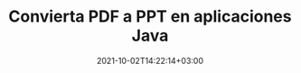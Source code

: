 ---
############################# Static ############################
layout: "autogen-gist"
date: 2021-10-02T14:22:14+03:00
draft: false
path: "es/total/java/conversion/pdf-to-ppt/"
other_out_formats: "DOC DOCX DOCM DOT DOTX DOTM TXT RTF HTML HTM MHTML MHT XLS XLSX XLSM XLSB XLT XLTX XLTM XLAM CSV TSV DIF SXC FODS PPT PPTX PPTM PPS PPSX PPSM POT POTX POTM ODT OTT OTP ODP ODS EMZ WMZ SVG SVGZ XPS TEX DCM WMF EMF BMP PNG GIF JPEG TIFF ICO WEBP JP2 TGA PSB PSD EPUB MD DICOM FODP JPG"
ad_headline: "Convertir PDF a PPT | Java"
ad_description: "La solución de conversión de documentos PDF a PPT más precisa para aplicaciones Java."

############################# Head ############################
head_title: "Convierta PDF a PPT en Java: API de conversión de PDF"
head_description: "Convierta PDF a PPT en aplicaciones Java. API de conversión rápida y precisa de PDF a PPT para Java para convertir PDF en documentos, imágenes y más de 100 formatos de archivo."

############################# Header ############################
title: "Convierta PDF a PPT en aplicaciones Java"
description: "Convierta archivos PDF a PPT en aplicaciones Java utilizando funciones flexibles de conversión de documentos para manipular la apariencia del formato del documento convertido. Convierta fácilmente todo el documento a la vez o elija páginas específicas del archivo PDF en función de los números de página o rangos de páginas seleccionados y convierta a una amplia gama de formatos de documentos compatibles, como documentos de procesamiento de Word, hojas de cálculo de Excel, presentaciones de PowerPoint, Photoshop, eBook, web e imágenes."

############################# SubMenu ############################
submenu:
    enable: false

############################# Content ############################
content:
    enable: true
    block:
    - title_left: "Cómo convertir PDF a PPT en Java"
      content_left: |
          Realice la conversión de archivos PDF a archivos PPT en Java mediante tres sencillos pasos. Usando el ejemplo de código a continuación: vea el documento convertido tal como está o reprodúzcalo para verlo como un archivo HTML sin instalar ningún software externo.

          -   Cree una nueva instancia de la clase **Converter** y cargue el archivo PDF
          -   Configure **ConvertOptions** para el tipo de archivo PPT
          -   Llame al método **Convert** de la instancia de la clase **Converter** para la conversión a PPT
          -   Establecer opciones para el visor HTML
          -   Cree un objeto **Viewer** para ver PPT convertido como HTML
          
      title_right: "Descargas e instrucciones de instalación"
      content_right: |
          Necesita los espacios de nombres `GroupDocs.Conversion` y `GroupDocs.Viewer` para convertir entre más de 100 documentos y formatos de archivo de imagen como PDF, Microsoft Word, Excel, PowerPoint, Project, Visio, Outlook, HTML y diagramas. Explore otras [API de Java para documentos de Office](https://products.conholdate.com/total/java/) que ofrece Conholdate.Total.
          
          Obtenga los archivos de ensamblaje respectivos de [descargas](https://downloads.conholdate.com/total/java) o busque el paquete completo de [Maven](https://repository.conholdate.com/webapp/#/artifacts/browse/tree/General/repo) para agregar `Conholdate.Total` directamente en su espacio de trabajo.
          
      gisthash: "1b2b5b5a97415ef538ac358347f27174"
      gistfile: "pdf-to-word-conversion-in-java-and-html-viewer.java"

    - title_left: "Convertir documentos PDF a Word en Java"
      content_left: |
          Se vuelve más fácil convertir de PDF a un documento de Word en aplicaciones basadas en Java con las API de Conholdate.Total. El archivo PDF se transforma perfectamente en un archivo de Word (DOCX) y es compatible con un conjunto adicional de funciones de formato de documentos para personalizar el diseño del archivo de salida según sus necesidades. Puede editar fácilmente el contenido, como texto, tablas, imágenes y listas del documento de Word convertido.

          -   Cree una nueva instancia de la clase **Converter** y cargue **PDF** como archivo de entrada
          -   Crear una instancia de **WordProcessingConvertOptions** como la opción d
          -   Llame al método **Convert** de la instancia de la clase **Converter** para la conversión a **DOCX**
          
      title_right: "Extracción de información del documento de origen"
      content_right: |
          La función de extracción de información de documentos no solo permite obtener la información básica sobre el archivo del documento de origen, sino que también admite la extracción de información valiosa específica del formato de archivo, como las fechas de inicio y finalización del proyecto de un archivo de Microsoft Project, cualquier restricción de impresión en un documento PDF, lista de carpetas encerradas en un archivo de datos de Outlook, etc.

          Convierta formatos de archivo de documentos populares en diferentes sistemas operativos como Windows, Linux o macOS mientras usa entornos de desarrollo como NetBeans, IntelliJ IDEA y Eclipse.
          
      gisthash: "1b2b5b5a97415ef538ac358347f27174"
      gistfile: "pdf-to-word-conversion.java"

    - title_left: "Convertir PDF a Excel en Java"
      content_left: |
          Convierta PDF en hojas de cálculo de Excel usando unas pocas líneas de código Java. El contenido de un archivo PDF se convierte en filas y columnas de una hoja de cálculo de Excel que se puede editar fácilmente según lo requiera. Un archivo PDF se puede convertir a estos formatos de hoja de cálculo (XLS, XLSX, XLSM, XLSB, XLTX, XLT), OpenDocument (ODS, OTS) y Apple iWork Numbers.

          -   Cree una nueva instancia de la clase **Converter** y cargue **PDF** como archivo de entrada
          -   Crea una instancia de **SpreadsheetConvertOptions** como la opción de conversión
          -   Llame al método **Convert** de la instancia de la clase **Converter** para la conversión a **XLSX**
        
      title_right: "Almacenamiento en caché de resultados de documentos convertidos"
      content_right: |
          En algunos casos, el tamaño del documento convertido es mayor y lleva tiempo convertirlo. La biblioteca de conversión de documentos ofrece la función de almacenamiento en caché para administrar de manera eficiente tales situaciones y acelerar el proceso de conversión repetitivo. Habilite la interfaz de ICache para que funcione con la implementación de caché personalizada utilizando el punto de extensión y controle la conversión de caché, como prefiera.

          El resultado de la conversión se guarda en la unidad local de forma predeterminada, pero se puede admitir cualquier tipo de almacenamiento en caché implementando las interfaces adecuadas, como Amazon S3, Dropbox, Google Drive, Windows Azure, Reddis o cualquier otra.
          
      gisthash: "1b2b5b5a97415ef538ac358347f27174"
      gistfile: "pdf-to-excel-conversion.java"

    - title_left: "Convertir PDF a PowerPoint en Java"
      content_left: |
          Convertir diapositivas de PDF a PowerPoint (PPT, PPTX) es más rápido con Conholdate.Total para las API de Java. Una vez convertido, puede editar fácilmente las presentaciones y diapositivas de PowerPoint en Microsoft PowerPoint.

          -   Cree una nueva instancia de la clase **Converter** y cargue **PDF** como archivo de entrada
          -   Crear una instancia de **PresentationConvertOptions** como la opción de conversión
          -   Llame al método **Convert** de la instancia de la clase **Converter** para la conversión a **PPTX**
          
      title_right: "Cargue y convierta documentos ubicados de forma remota"
      content_right: |
          Con Conholdate.Total para Java, los desarrolladores pueden cargar y convertir documentos desde varias ubicaciones remotas y recursos de almacenamiento de documentos en la nube, como Amazon S3, Microsoft Azure Blob, FTP, disco local, transmisión o una URL simple. Solo tiene que especificar el método para obtener un flujo de documentos ubicado de forma remota y luego pasarlo a la clase Converter como constructor.
          
          La [biblioteca de conversión de PDF de Java](https://products.groupdocs.com/conversion/java/) también admite la carga y conversión de documentos que están protegidos con una contraseña dentro de sus aplicaciones basadas en Java.
          
      gisthash: "1b2b5b5a97415ef538ac358347f27174"
      gistfile: "pdf-to-powerpoint-conversion.java"

    - title_left: "Convertir PDF a Imágenes en Java"
      content_left: |
          Convierta PDF a formatos de imagen como JPG, PNG, GIF, BMP, TIFF y muchos otros con una calidad y resolución de imagen precisas. Transforme todo el archivo PDF o elija entre algunas páginas seleccionadas para convertirlas en imágenes.

          -   Cree una nueva instancia de la clase **Converter** y cargue **PDF** como archivo de entrada
          -   Declare **SavePageStream** delegado para guardar la página del documento convertido en flujo
          -   Especifique **JPG** como el formato de salida deseado pasándole el objeto **ImageConvertOptions**
          -   Llame al método **Convert** de la instancia de la clase **Converter** para la conversión a **JPG**
          
      title_right: "Agregar marcas de agua de texto o imagen a los documentos"
      content_right: |
          Convierta con precisión documentos exactamente como el archivo original y aplique marcas de agua de texto o imagen a las páginas del documento convertido. Selle las marcas de agua de manera inteligente utilizando un conjunto de opciones de marcas de agua para administrar la fuente, el color, el ancho, la altura, el ángulo de rotación, la transparencia y colocar la marca de agua en el fondo de las páginas del documento.
          
          La detección automática del formato del documento de origen es otra función útil para recuperar la extensión del archivo en algunos casos en los que el archivo de origen se presenta en forma de flujo de bytes. Los desarrolladores también pueden obtener una lista completa de todos los formatos de conversión admitidos al convertir un documento a otro formato de archivo llamando al método **GetPossibleConversions** del objeto Converter.
          
      gisthash: "1b2b5b5a97415ef538ac358347f27174"
      gistfile: "pdf-to-image-conversion.java"

############################# About Formats ############################
about_formats:
    enable: false
############################# More Formats ############################
more_formats:
    enable: true
    auto: false
    other_out_formats: DOC DOCX DOCM DOT DOTX DOTM TXT RTF HTML HTM MHTML MHT XLS XLSX XLSM XLSB XLT XLTX XLTM XLAM CSV TSV DIF SXC FODS PPT PPTX PPTM PPS PPSX PPSM POT POTX POTM ODT OTT OTP ODP ODS EMZ WMZ SVG SVGZ XPS TEX DCM WMF EMF BMP PNG GIF JPEG TIFF ICO WEBP JP2 TGA PSB PSD EPUB MD DICOM FODP JPG
############################# Back to top ###############################
back_to_top:
  enable: true
---